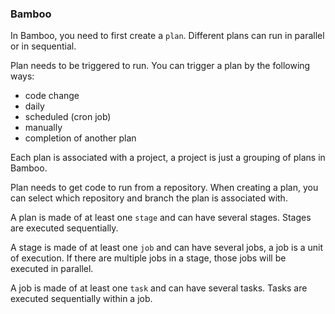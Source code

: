 ### Bamboo

In Bamboo, you need to first create a `plan`. Different plans can run in parallel or in sequential.

Plan needs to be triggered to run. You can trigger a plan by the following ways:

- code change
- daily
- scheduled (cron job)
- manually
- completion of another plan

Each plan is associated with a project, a project is just a grouping of plans in Bamboo.

Plan needs to get code to run from a repository. When creating a plan, you can select which repository and branch the plan is associated with.

A plan is made of at least one `stage` and can have several stages. Stages are executed sequentially.

A stage is made of at least one `job` and can have several jobs, a job is a unit of execution. If there are multiple jobs in a stage, those jobs will be executed in parallel.

A job is made of at least one `task` and can have several tasks. Tasks are executed sequentially within a job.
